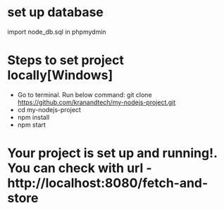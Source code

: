 # set up database
import node_db.sql in phpmydmin
# Steps to set project locally[Windows]
- Go to terminal. Run below command:
     git clone https://github.com/kranandtech/my-nodejs-project.git
-  cd my-nodejs-project
- npm install
- npm start
 # Your project is set up and running!. You can check with url - http://localhost:8080/fetch-and-store
